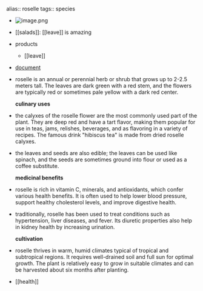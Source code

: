 alias:: roselle
tags:: species

- ![image.png](https://peach-geographical-bat-397.mypinata.cloud/ipfs/QmeCFx9a4RHz81djR62ytQNAcWkrCSG3CB2DfB8oj2KTPj)
- [[salads]]: [[leave]] is amazing
- products
	- [[leave]]
- [document](https://peach-geographical-bat-397.mypinata.cloud/ipfs/QmQVv2k6Zz79NQXKem19cnJUe8AqKVUAP7fsMme6jEZCTh)
- roselle is an annual or perennial herb or shrub that grows up to 2-2.5 meters tall. The leaves are dark green with a red stem, and the flowers are typically red or sometimes pale yellow with a dark red center.
  
  **culinary uses**
- the calyxes of the roselle flower are the most commonly used part of the plant. They are deep red and have a tart flavor, making them popular for use in teas, jams, relishes, beverages, and as flavoring in a variety of recipes. The famous drink "hibiscus tea" is made from dried roselle calyxes.
- the leaves and seeds are also edible; the leaves can be used like spinach, and the seeds are sometimes ground into flour or used as a coffee substitute.
  
  **medicinal benefits**
- roselle is rich in vitamin C, minerals, and antioxidants, which confer various health benefits. It is often used to help lower blood pressure, support healthy cholesterol levels, and improve digestive health.
- traditionally, roselle has been used to treat conditions such as hypertension, liver diseases, and fever. Its diuretic properties also help in kidney health by increasing urination.
  
  **cultivation**
- roselle thrives in warm, humid climates typical of tropical and subtropical regions. It requires well-drained soil and full sun for optimal growth. The plant is relatively easy to grow in suitable climates and can be harvested about six months after planting.
- [[health]]